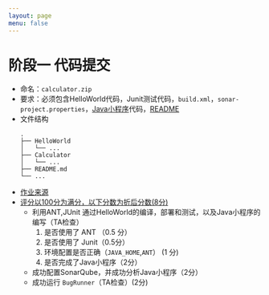 ```yaml
---
layout: page
menu: false
---
```



# 阶段一 代码提交

 - 命名：`calculator.zip`
 - 要求：必须包含HelloWorld代码，Junit测试代码，`build.xml`，`sonar-project.properties`，[Java小程序](https://se-2018.github.io/Stage1--Calculator)代码，[README](https://en.wikipedia.org/wiki/README)
 - 文件结构
    ```shell
    .
    ├── HelloWorld
    │   └── ...
    ├── Calculator
    │   └── ...
    ├── README.md
    └── ...
    ```
 - [作业来源](https://se-2018.github.io/Stage1--Calculator)
 - [评分以100分为满分，以下分数为折后分数(8分)](https://se-2018.github.io/Stage1--ReviewForm)
    - 利用ANT,JUnit 通过HelloWorld的编译，部署和测试，以及Java小程序的编写（TA检查）
        1. 是否使用了 ANT （0.5 分）
        2. 是否使用了 Junit（0.5分）
        3. 环境配置是否正确（`JAVA_HOME`,`ANT`） (1 分)
        4. 是否完成了Java小程序（2分）
    - 成功配置SonarQube，并成功分析Java小程序（2分）
    - 成功运行 `BugRunner`（TA检查）(2分)

